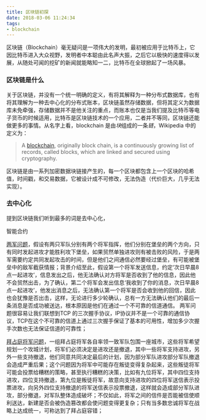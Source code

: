 ```yaml
---
title: 区块链初探
date: 2018-03-06 11:24:34
tags:
- blockchain
---
```

区块链（Blockchain）毫无疑问是一项伟大的发明，最初被应用于比特币上，它因比特币进入大众视野，发明者中本聪由此名声大振，之后它以极快的速度得以发展，从随处可闻的挖矿的新闻就能略知一二，比特币在全球掀起了一场风暴。

### 区块链是什么

关于区块链，并没有一个统一明确的定义，有将其解释为一种分布式数据库，也有将其理解为一种去中心化的分布式账本，区块链虽然存储数据，但将其定义为数据库未免牵强，存储数据并不是他关注的重点，而账本也仅是当我们提及比特币等电子货币的时候适用，比特币是区块链技术的一个应用，二者并不等同，区块链还能做更多的事情。从名字上看，blockchain 是由*块*组成的一条*链*，Wikipedia 中的定义为：

> A [blockchain](https://en.wikipedia.org/wiki/Blockchain), originally block chain, is a continuously growing list of records, called blocks, which are linked and secured using cryptography.

区块链是由一系列加密数据块链接产生的，每一个区块都包含上一个区块的哈希值，时间戳，和交易数据，它被设计成不可修改，无法伪造（代价巨大，几乎无法实现）。

### 去中心化

提到区块链我们听到最多的词是去中心化，


智能合约

[两军问题](https://en.wikipedia.org/wiki/Two_Generals%27_Problem)，假设有两只军队分别有两个将军指挥，他们分别在堡垒的两个方向，只有同时发起进攻才能胜利攻下堡垒，如果贸然单独进攻则有被击败的风险，于是两军需要约定共同发起攻击的时间，但是他们之间通信必然要经过堡垒，有可能被堡垒中的敌军截获情报；背景介绍至此，假设第一个将军发送信息，约定‘次日早晨8点一起进攻’，信息发出之后，他无法确认对方将军是否收到了他的信息，因此他不会贸然出击，为了确认，第二个将军会发出信息‘我收到了你的消息，次日早晨8点一起进攻’，他发出消息之后，无法确认第一个将军是否会收到他的回信，因此也会犹豫是否出击，这样，无论进行多少轮确认，总有一方无法确认他们的最后一条消息是否成功被送达，根本原因是他们在通过一个不可靠的信道通信。
两军问题很容易让我们联想到TCP 的三次握手协议，IP协议并不是一个可靠的通信协议，TCP在这个不可靠的信道上通过三次握手保证了基本的可用性，增加多少次握手次数也无法保证信道的可靠性；

[拜占庭将军问题](https://en.wikipedia.org/wiki/Byzantine_fault_tolerance)，一组拜占庭将军各自率领一致军队包围一座城市，这些将军希望规划一个攻城计划，将军们必须决定是进攻还是撤退，其中一些将军支持进攻，另外一些支持撤退，他们同意共同决定最后的计划，因为部分军队进攻部分军队撤退会造成严重后果；这个问题因为将军中可能存在叛徒变得复杂起来，这些叛徒将军可能会投票给糟糕的策略，甚至执行糟糕的决策，比如有九位将军，其中四位支持进攻，四位支持撤退，第九位是叛徒将军，故意向支持进攻的四位将军送信表示投票进攻，向另外四位支持撤退的将军送信表示投票撤退，这样就会造成部分军队进攻，部分撤退，对军队整体造成破坏；不仅如此，将军之间的信件是否能被信使顺利送达，新建是否会被伪造篡改都会使问题变得更复杂；只有当多数忠诚将军在战略上达成统一，可称达到了拜占庭容错；